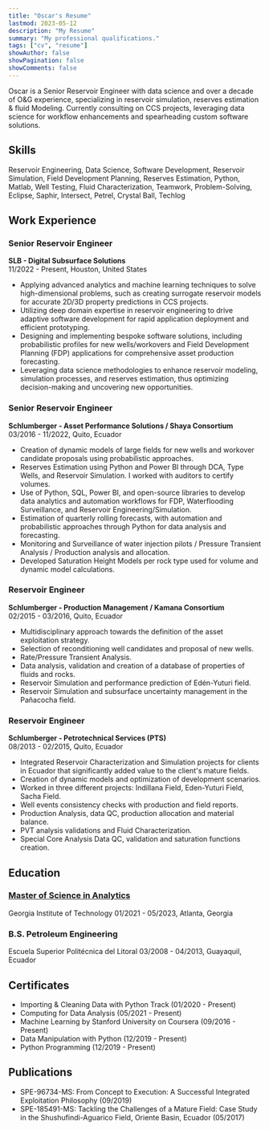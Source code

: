 ```yaml
---
title: "Oscar's Resume"
lastmod: 2023-05-12
description: "My Resume"
summary: "My professional qualifications."
tags: ["cv", "resume"]
showAuthor: false
showPagination: false
showComments: false
---
```


Oscar is a Senior Reservoir Engineer with data science and over a decade of O&G experience, specializing in reservoir simulation, reserves estimation & fluid Modeling. Currently consulting on CCS projects, leveraging data science for workflow enhancements and spearheading custom software solutions.

## Skills

Reservoir Engineering, Data Science, Software Development, Reservoir Simulation, Field Development Planning, Reserves Estimation, Python, Matlab, Well Testing, Fluid Characterization, Teamwork, Problem-Solving, Eclipse, Saphir, Intersect, Petrel, Crystal Ball, Techlog

## Work Experience

### **Senior Reservoir Engineer**
**SLB - Digital Subsurface Solutions**<br>
11/2022 - Present, Houston, United States

- Applying advanced analytics and machine learning techniques to solve high-dimensional problems, such as creating surrogate reservoir models for accurate 2D/3D property predictions in CCS projects.
- Utilizing deep domain expertise in reservoir engineering to drive adaptive software development for rapid application deployment and efficient prototyping.
- Designing and implementing bespoke software solutions, including probabilistic profiles for new wells/workovers and Field Development Planning (FDP) applications for comprehensive asset production forecasting.
- Leveraging data science methodologies to enhance reservoir modeling, simulation processes, and reserves estimation, thus optimizing decision-making and uncovering new opportunities.

### **Senior Reservoir Engineer**
**Schlumberger - Asset Performance Solutions / Shaya Consortium**<br>
03/2016 - 11/2022, Quito, Ecuador

- Creation of dynamic models of large fields for new wells and workover candidate proposals using probabilistic approaches.
- Reserves Estimation using Python and Power BI through DCA, Type Wells, and Reservoir Simulation. I worked with auditors to certify volumes.
- Use of Python, SQL, Power BI, and open-source libraries to develop data analytics and automation workflows for FDP, Waterflooding Surveillance, and Reservoir Engineering/Simulation.
- Estimation of quarterly rolling forecasts, with automation and probabilistic approaches through Python for data analysis and forecasting.
- Monitoring and Surveillance of water injection pilots / Pressure Transient Analysis / Production analysis and allocation.
- Developed Saturation Height Models per rock type used for volume and dynamic model calculations.

### **Reservoir Engineer**
**Schlumberger - Production Management / Kamana Consortium**<br>
02/2015 - 03/2016, Quito, Ecuador

- Multidisciplinary approach towards the definition of the asset exploitation strategy.
- Selection of reconditioning well candidates and proposal of new wells.
- Rate/Pressure Transient Analysis.
- Data analysis, validation and creation of a database of properties of fluids and rocks.
- Reservoir Simulation and performance prediction of Edén-Yuturi field.
- Reservoir Simulation and subsurface uncertainty management in the Pañacocha field.

### **Reservoir Engineer**
**Schlumberger - Petrotechnical Services (PTS)**<br>
08/2013 - 02/2015, Quito, Ecuador

- Integrated Reservoir Characterization and Simulation projects for clients in Ecuador that significantly added value to the client's mature fields.
- Creation of dynamic models and optimization of development scenarios.
- Worked in three different projects: Indillana Field, Eden-Yuturi Field, Sacha Field.
- Well events consistency checks with production and field reports.
- Production Analysis, data QC, production allocation and material balance.
- PVT analysis validations and Fluid Characterization.
- Special Core Analysis Data QC, validation and saturation functions creation.

## Education

### [Master of Science in Analytics](https://www.parchment.com/u/award/7466c82e4991e2438a34f56e1935583a)
Georgia Institute of Technology
01/2021 - 05/2023, Atlanta, Georgia

### B.S. Petroleum Engineering
Escuela Superior Politécnica del Litoral
03/2008 - 04/2013, Guayaquil, Ecuador

## Certificates

- Importing & Cleaning Data with Python Track (01/2020 - Present)
- Computing for Data Analysis (05/2021 - Present)
- Machine Learning by Stanford University on Coursera (09/2016 - Present)
- Data Manipulation with Python (12/2019 - Present)
- Python Programming (12/2019 - Present)

## Publications

- SPE-96734-MS: From Concept to Execution: A Successful Integrated Exploitation Philosophy (09/2019)
- SPE-185491-MS: Tackling the Challenges of a Mature Field: Case Study in the Shushufindi-Aguarico Field, Oriente Basin, Ecuador (05/2017)
